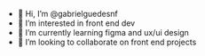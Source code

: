 - 👋 Hi, I’m @gabrielguedesnf
- 👀 I’m interested in front end dev
- 🌱 I’m currently learning figma and ux/ui design
- 💞️ I’m looking to collaborate on front end projects

<!---
gabrielguedesnf/gabrielguedesnf is a ✨ special ✨ repository because its `README.md` (this file) appears on your GitHub profile.
You can click the Preview link to take a look at your changes.
--->
